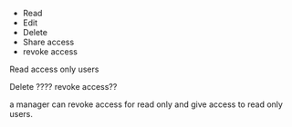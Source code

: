 
- Read
- Edit
- Delete
- Share access
- revoke access

Read access only users


Delete ???? revoke access??

 a manager can  revoke access for read only and give access to read only users.
 